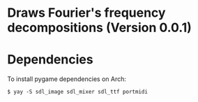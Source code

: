 # Draws Fourier's frequency decompositions (Version 0.0.1)


# Dependencies

To install pygame dependencies on Arch:

```
$ yay -S sdl_image sdl_mixer sdl_ttf portmidi
```

